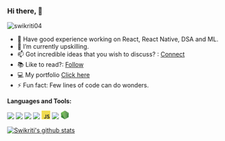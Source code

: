 ### Hi there,  👋
<img src="https://komarev.com/ghpvc/?username=swikriti04&label=Views&color=blue&style=plastic" alt="swikriti04" />

- 🔭 Have good experience working on React, React Native, DSA and ML.
- 🌱 I’m currently upskilling.
- 📫 Got incredible ideas that you wish to discuss? : [Connect](https://www.linkedin.com/in/swikriti-khadke-2a7468193/)
- :books: Like to read?: [Follow](https://sciprofiles.com/profile/SwikritiKhadke)
- 💻 My portfolio [Click here](https://swikriti04.github.io/Mywebsite/)
- ⚡ Fun fact: Few lines of code can do wonders.

**Languages and Tools:**  

<code><img height="20" src="https://reactjs.org/logo-og.png"></code>
<code><img height="20" src="https://upload.wikimedia.org/wikipedia/commons/thumb/4/4c/Typescript_logo_2020.svg/2048px-Typescript_logo_2020.svg.png"></code>
<code><img height="20" src="https://www.python.org/static/opengraph-icon-200x200.png"></code>
<code><img height="20" src="https://encrypted-tbn0.gstatic.com/images?q=tbn%3AANd9GcSnt0s4-cSHFsZEacCtBUlw-mhL3CW2mI-KJw&usqp=CAU"></code>
<code><img height="20" src="https://raw.githubusercontent.com/github/explore/80688e429a7d4ef2fca1e82350fe8e3517d3494d/topics/javascript/javascript.png"></code>
<code><img height="20" src="https://i.redd.it/31b2ii8hchi31.jpg"></code>
<code><img height="20" src="https://raw.githubusercontent.com/github/explore/80688e429a7d4ef2fca1e82350fe8e3517d3494d/topics/nodejs/nodejs.png"></code> 

[![Swikriti's github stats](https://github-readme-stats.vercel.app/api?username=swikriti04)](https://github.com/swikriti04/github-readme-stats)

